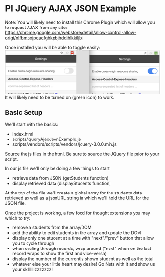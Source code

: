 PI JQuery AJAX JSON Example
===========================

Note: You will likely need to install this Chrome Plugin which will allow you to request AJAX from any site:
https://chrome.google.com/webstore/detail/allow-control-allow-origi/nlfbmbojpeacfghkpbjhddihlkkiljbi

Once installed you will be able to toggle easily:
![alt text](toggleCORS.png "Toggle CORS Plugin")
It will likely need to be turned on (green icon) to work.

Basic Setup
-----------
We'll start with the basics:
* index.html
* scripts/jqueryAjaxJsonExample.js
* scripts/vendors/scripts/vendors/jquery-3.0.0.min.js

Source the js files in the html. Be sure to source the JQuery file prior to your script.

In our js file we'll only be doing a few things to start:
* retrieve data from JSON (getStudents function)
* display retrieved data (displayStudents function)

At the top of the file we'll create a global array for the students data retrieved as well as a jsonURL string in which we'll hold the URL for the JSON file.

Once the project is working, a few food for thought extensions you may which to try:
* remove a students from the array/DOM
* add the ability to edit students in the array and update the DOM
* display only one student at a time with "next"/"prev" button that allow you to cycle through
* when cycling through records, wrap around ("next" when on the last record wraps to show the first and vice-versa)
* display the number of the currently shown student as well as the total
* whatever else your little heart may desire! Go Nuts with it and show us your skillllllzzzzzzz!
